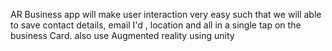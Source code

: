 AR Business app will make user interaction very easy such that we will able to save contact details, email I'd , location and all in a single tap on the business Card.
also use Augmented reality using unity
